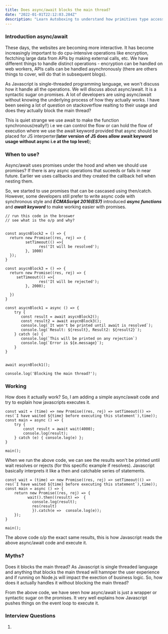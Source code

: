 ```yaml
---
title: Does async/await blocks the main thread?
date: "2022-01-01T22:12:03.284Z"
description: "Learn Autoboxing to understand how primitives type access methods and properties."
---
```


### Introduction async/await

These days, the websites are becoming more interactive. It has become increasingly important to do cpu-intensive operations like encryption, fectching large data from APIs by making external calls, etc. We have different things to handle distinct operations - encryption can be handled on web workers, APIs calls can be handled asynchronously (there are others things to cover, will do that in subsequent blogs).  

As Javascript is single-threaded programming language, we won't discuss how it handle all the operations. We will discuss about async/await. It is a syntactic sugar on promises. A lot of developers are using async/await without knowing the underlying process of how they actually works. I have been seeing a lot of question on stackoverflow realting to their usage and does they actually block the main thread?

This is quiet strange we use await to make the function synchronous(really!!) i.e we can control the flow or can hold the flow of execution where we use the await keyword provided that async should be placed for JS interperter(**later version of JS does allow await keyword usage without async i.e at the top level**); 

### When to use?

Async/await uses promises under the hood and when we should use promises? If there is any async operations that suceeds or fails in near future. Earlier we uses callbacks and they created the callback hell when nesting them. 

So, we started to use promises that can be cascased using then/catch. However, some developers still prefer to write async code with synchronous style and ***ECMAScript 2016(ES7)*** introduced ***async functions*** and ***await keyword*** to make working easier with promises.

```
// run this code in the broswer
// see what is the o/p and why?


const asycnBlock2 = () => {
  return new Promise((res, rej) => {
         setTimeout(() =>{
               res('It will be resolved');
         }, 1000)
  });
}

const asycnBlock3 = () => {
  return new Promise((res, rej) => {
     setTimeout(() =>{
               res('It will be rejected');
         }, 2000);

  })
}

const asycnBlock1 = async () => {
    try {
       const result = await asycnBlock2();
       const result2 = await asycnBlock3();
       console.log(`It won't be printed until await is resolved`);
       console.log(`Result: ${result}, Result2: ${result2}`);
    } catch (e) {
       console.log(`This will be printed on any rejection`)
       console.log(`Error is ${e.message}`);
    }
}


await asycnBlock1();

console.log('Blocking the main thread?');
```

### Working

How does it actually work? So, I am adding a simple async/await code and try to explain how javascripts executes it.

```
const wait = (time) => new Promise((res, rej) => setTimeout(() => res(`I have waited ${time} before executing this statement`),time));
const main = async () => {
    try {
        const result = await wait(4000);
        console.log(result);
    } catch (e) { console.log(e) };
}

main();
```
When we run the above code, we can see the results won't be printed until wait resolves or rejects (for this specific example if resolves). Javascript basically interprets it like a then and catchable series of statements. 

```
const wait = (time) => new Promise((res, rej) => setTimeout(() => res(`I have waited ${time} before executing this statement`),time));
const main = async () => {
    return new Promise((res, rej) => {
          wait().then((result) =>  {
            console.log(result);
            res(result)
            }).catch(e =>  console.log(e));
    });
}

main();
```

The above code o/p the exact same results, this is how Javascript reads the above async/await code and execute it.

### Myths?

Does it blocks the main thread? As Javascript is single threaded language and anything that blocks the main thread will hamnper the user experience and if running on Node.js will impact the exection of business logic. So, how does it actually handles it without blocking the main thread? 

From the above code, we have seen how async/await is just a wrapper or syntactic sugar on the promises. It very well explains how Javascript pushes things on the event loop to execute it. 



### Interview Questions

1) 


